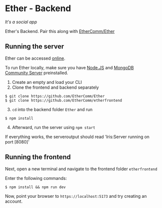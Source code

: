 # Ether - Backend
_It's a social app_

Ether's Backend. Pair this along with [EtherComm/Ether](https://github.com/EtherComm/Ether)

## Running the server
Ether can be accessed [online](https://iris-frontend.fly.dev).

To run Ether locally, make sure you have [Node.JS](https://nodejs.org/en/) and [MongoDB Community Server](https://www.mongodb.com/try/download/community) preinstalled.

1. Create an empty and load your CLI
2. Clone the frontend and backend separately

```shell
$ git clone https://github.com/EtherComm/Ether
$ git clone https://github.com/EtherComm/etherfrontend

```

3. `cd` into the backend folder `Ether` and run

```shell
$ npm install

```

4. Afterward, run the server using `npm start`

If everything works, the serveroutput should read 'Iris:Server running on port [8080]'

## Running the frontend

Next, open a new terminal and navigate to the frontend folder `etherfrontend`

Enter the following commands:

```shell
$ npm install && npm run dev
```

Now, point your browser to `https://localhost:5173` and try creating an account.
